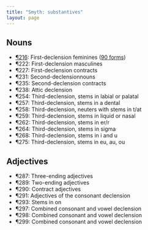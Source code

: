 ```yaml
---
title: "Smyth: substantives"
layout: page
---
```


## Nouns

- [¶216](s216): First-declension feminines ([90 forms](s216))
- ¶222: First-declension masculines
- ¶227: First-declension  contracts
- ¶231: Second-declensionnouns
- ¶235: Second-declension contracts
- ¶238: Attic declension
- ¶254: Third-declension, stems in labial or palatal
- ¶257: Third-declension, stems in  a  dental
- ¶258: Third-declension, neuters with stems in t/at
- ¶259: Third-declension, stems in liquid or nasal
- ¶262: Third-declension, stems in er/r
- ¶264: Third-declension, stems in sigma
- ¶268: Third-declension, stems in i and u
- ¶275: Third-declension, stems in  eu, au,  ou


## Adjectives

- ¶287: Three-ending adjectives
- ¶289: Two-ending adjectives
- ¶290: Contract adjectives
- ¶291: Adjectives of the consonant declension
- ¶293: Stems in on
- ¶297: Combined consonant and vowel declension
- ¶298: Combined consonant and vowel declension
- ¶299: Combined consonant and vowel declension
